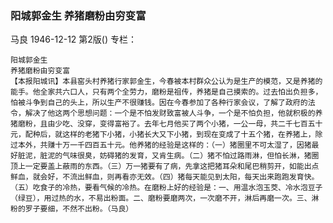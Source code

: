 ### 阳城郭金生  养猪磨粉由穷变富
马良
1946-12-12
第2版()
专栏：

    阳城郭金生
    养猪磨粉由穷变富
    【本报阳城讯】本县窑头村养猪行家郭金生，今春被本村群众公认为是生产的模范，又是养猪的能手。他全家共六口人，只有两个全劳力，磨粉是祖传，养猪是自己摸索的。过去怕出负担多，怕被斗争到自己的头上，所以生产不很赚钱。因在今春参加了各种行家会议，了解了政府的法令，解决了他这两个思想问题：一个是不怕发财致富被人斗争，一个是不怕负担，他就积极的养猪磨粉，且由少吃、没穿，变得富裕了。去年七月他买了两个小猪，一公一母，共二千七百五十元，配种后，就这样的老猪下小猪，小猪长大又下小猪，到现在变成了十五个猪，在养猪上，除过本外，共赚十万一千四百五十元。他养猪的经验是这样的：（一）猪圈里不可太湿了，因猪最好脏泥，脏泥的气味很臭，妨碍猪的发育，又肯生病。（二）猪不怕过路雨淋，但怕长淋，猪圈顶上一定要盖上蔽雨的东西。（三）万一猪要有了病，先拿这把猪耳朵和尾巴稍剪开，如能出点鲜血，就会好，不流出鲜血，则再看亦无效。（四）猪每天能见到太阳，每天出来跑跑发育快。（五）吃食子的冷热，要看气候的冷热。在磨粉上好的经验是：一、用温水泡玉茭、冷水泡豆子（绿豆），用过热的水，不易出粉面。二、磨粉要磨两次，一次磨不开，淋后再磨一次。三、淋粉的罗子要细，不然不出粉。（马良）
